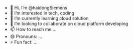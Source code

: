 - 👋 Hi, I’m @haidongSiemens
- 👀 I’m interested in tech, coding
- 🌱 I’m currently learning cloud solution
- 💞️ I’m looking to collaborate on cloud platform developing
- 📫 How to reach me ...
- 😄 Pronouns: ...
- ⚡ Fun fact: ...

<!---
haidongSiemens/haidongSiemens is a ✨ special ✨ repository because its `README.md` (this file) appears on your GitHub profile.
You can click the Preview link to take a look at your changes.
--->
